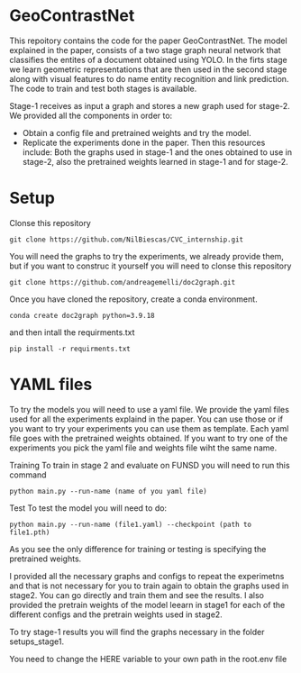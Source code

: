 # GeoContrastNet
This repoitory contains the code for the paper GeoContrastNet. The model explained in the paper, consists of a two stage graph neural network that classifies the entites of a document obtained using YOLO. In the firts stage we learn geometric representations that are then used in the second stage along with visual features to do name entity recognition and link prediction. The code to train and test both stages is available. 

Stage-1 receives as input a graph and stores a new graph used for stage-2. We provided all the components in order to:
- Obtain a config file and pretrained weights and try the model.
- Replicate the experiments done in the paper.
Then this resources include: Both the graphs used in stage-1 and the ones obtained to use in stage-2, also the pretrained weights learned in stage-1 and for stage-2. 

# Setup

Clonse this repository
```
git clone https://github.com/NilBiescas/CVC_internship.git
```
You will need the graphs to try the experiments, we already provide them, but if you want to construc it yourself you will need to clonse this repository
```
git clone https://github.com/andreagemelli/doc2graph.git
```
Once you have cloned the repository, create a conda environment.
```
conda create doc2graph python=3.9.18
```
and then intall the requirments.txt
```
pip install -r requirments.txt
```
# YAML files
To try the models you will need to use a yaml file. We provide the yaml files used for all the experiments explaind in the paper. You can use those or if you want to try your experiments you can use them as template. 
Each yaml file goes with the pretrained weights obtained. If you want to try one of the experiments you pick the yaml file and weights file wiht the same name.

Training 
To train in stage 2 and evaluate on FUNSD you will need to run this command
```
python main.py --run-name (name of you yaml file)
```
Test
To test the model you will need to do:
```
python main.py --run-name (file1.yaml) --checkpoint (path to file1.pth)
```
As you see the only difference for training or testing is specifying the pretrained weights.

I provided all the necessary graphs and configs to repeat the experimetns and that is not necessary for you to train again to obtain the graphs used in stage2. You can go directly and train them and see the results.
I also provided the pretrain weights of the model leearn in stage1 for each of the different configs and the pretrain weights used in stage2.



To try stage-1 results you will find the graphs necessary in the folder setups_stage1. 


You need to change the HERE variable to your own path in the root.env file
